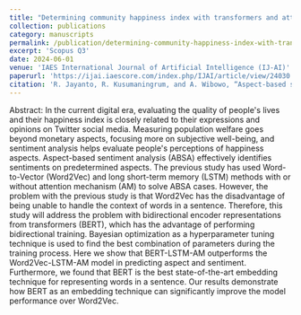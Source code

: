 ```yaml
---
title: "Determining community happiness index with transformers and attention-based deep learning"
collection: publications
category: manuscripts
permalink: /publication/determining-community-happiness-index-with-transformers-and-attention-based-deep-learning
excerpt: 'Scopus Q3'
date: 2024-06-01
venue: 'IAES International Journal of Artificial Intelligence (IJ-AI)'
paperurl: 'https://ijai.iaescore.com/index.php/IJAI/article/view/24030'
citation: 'R. Jayanto, R. Kusumaningrum, and A. Wibowo, “Aspect-based sentiment analysis for hotel reviews using an improved model of long  short-term memory,” IAES International Journal of Artificial Intelligence (IJ-AI), vol. 13, no. 2,  p. 1753-1761, June 2024, doi: 10.26555/ijain.v8i3.691'
---
```


Abstract:
In the current digital era, evaluating the quality of people's lives and their happiness index is closely related to their expressions and opinions on Twitter social media. Measuring population welfare goes beyond monetary aspects, focusing more on subjective well-being, and sentiment analysis helps evaluate people's perceptions of happiness aspects. Aspect-based sentiment analysis (ABSA) effectively identifies sentiments on predetermined aspects. The previous study has used Word-to-Vector (Word2Vec) and long short-term memory (LSTM) methods with or without attention mechanism (AM) to solve ABSA cases. However, the problem with the previous study is that Word2Vec has the disadvantage of being unable to handle the context of words in a sentence. Therefore, this study will address the problem with bidirectional encoder representations from transformers (BERT), which has the advantage of performing bidirectional training. Bayesian optimization as a hyperparameter tuning technique is used to find the best combination of parameters during the training process. Here we show that BERT-LSTM-AM outperforms the Word2Vec-LSTM-AM model in predicting aspect and sentiment. Furthermore, we found that BERT is the best state-of-the-art embedding technique for representing words in a sentence. Our results demonstrate how BERT as an embedding technique can significantly improve the model performance over Word2Vec.
